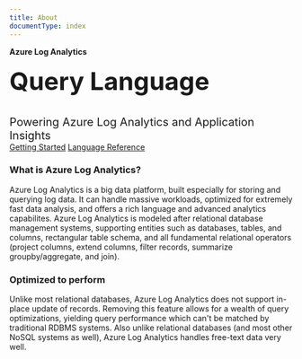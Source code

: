 ```yaml
---
title: About
documentType: index
---
```

<style type="text/css">
footer{
  position: relative;
}
</style>

<div class="hero">
  <div class="wrap">
    <div class="text">
      <strong>Azure Log Analytics</strong>
	</div>
	<br/>
	<div class="text">
	  <strong style="font-size: 44px;">Query Language</strong>
    </div>
	<br/>
	<br/>
    <div class="buttons-unit-small">
      <!--
	  <a class="version-link" href="../RELEASENOTE.md">Version Notes</a><span>|</span><a class="github-link" href="https://github.com/dotnet/docfx">View in Github</a>
	  -->
    </div>
    <div style="font-size: 20px;">Powering Azure Log Analytics and Application Insights</div>
    <div class="buttons-unit">
      <a href="~/learn/tutorials/getting_started_with_analytics_portal.md" class="button">Getting Started</a>
      <a href="~/queryLanguage/query_language.md" class="button">Language Reference</a>
    </div>
  </div>
</div>
<div class="key-section">
  <div class="container">
    <div class="row">
      <div class="col-md-6">
          <h3>What is Azure Log Analytics?</h3>
          <p class="lead">Azure Log Analytics is a big data platform, built especially for storing and querying log data. 
		  It can handle massive workloads, optimized for extremely fast data analysis, and offers a rich language and advanced analytics capabilites.
		  <br\>Azure Log Analytics is modeled after relational database management systems, supporting entities such as databases, tables, and columns, rectangular 
		  table schema, and all fundamental relational operators (project columns, extend columns, filter records, summarize groupby/aggregate, and join).</p>		  
      </div>
    </div>
  </div>
</div>
<div class="key-section">
  <div class="container">
    <div class="row">
      <div class="col-md-6">
          <h3>Optimized to perform</h3>
          <p class="lead">Unlike most relational databases, Azure Log Analytics does not support in-place update of records. Removing this feature allows for a 
		  wealth of query optimizations, yielding query performance which can't be matched by traditional RDBMS systems.
		  Also unlike relational databases (and most other NoSQL systems as well), Azure Log Analytics handles free-text data very well.</p>
      </div>
    </div>
  </div>
</div>
